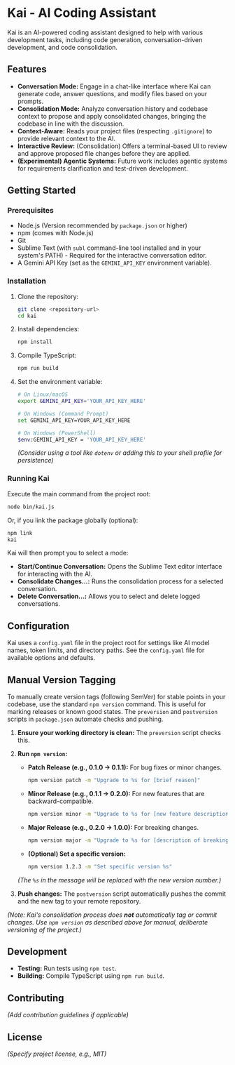 # Kai - AI Coding Assistant

Kai is an AI-powered coding assistant designed to help with various development tasks, including code generation, conversation-driven development, and code consolidation.

## Features

*   **Conversation Mode:** Engage in a chat-like interface where Kai can generate code, answer questions, and modify files based on your prompts.
*   **Consolidation Mode:** Analyze conversation history and codebase context to propose and apply consolidated changes, bringing the codebase in line with the discussion.
*   **Context-Aware:** Reads your project files (respecting `.gitignore`) to provide relevant context to the AI.
*   **Interactive Review:** (Consolidation) Offers a terminal-based UI to review and approve proposed file changes before they are applied.
*   **(Experimental) Agentic Systems:** Future work includes agentic systems for requirements clarification and test-driven development.

## Getting Started

### Prerequisites

*   Node.js (Version recommended by `package.json` or higher)
*   npm (comes with Node.js)
*   Git
*   Sublime Text (with `subl` command-line tool installed and in your system's PATH) - Required for the interactive conversation editor.
*   A Gemini API Key (set as the `GEMINI_API_KEY` environment variable).

### Installation

1.  Clone the repository:
    ```bash
    git clone <repository-url>
    cd kai
    ```
2.  Install dependencies:
    ```bash
    npm install
    ```
3.  Compile TypeScript:
    ```bash
    npm run build
    ```
4.  Set the environment variable:
    ```bash
    # On Linux/macOS
    export GEMINI_API_KEY='YOUR_API_KEY_HERE'

    # On Windows (Command Prompt)
    set GEMINI_API_KEY=YOUR_API_KEY_HERE

    # On Windows (PowerShell)
    $env:GEMINI_API_KEY = 'YOUR_API_KEY_HERE'
    ```
    *(Consider using a tool like `dotenv` or adding this to your shell profile for persistence)*

### Running Kai

Execute the main command from the project root:

```bash
node bin/kai.js
```

Or, if you link the package globally (optional):

```bash
npm link
kai
```

Kai will then prompt you to select a mode:

*   **Start/Continue Conversation:** Opens the Sublime Text editor interface for interacting with the AI.
*   **Consolidate Changes...:** Runs the consolidation process for a selected conversation.
*   **Delete Conversation...:** Allows you to select and delete logged conversations.

## Configuration

Kai uses a `config.yaml` file in the project root for settings like AI model names, token limits, and directory paths. See the `config.yaml` file for available options and defaults.

## Manual Version Tagging

To manually create version tags (following SemVer) for stable points in your codebase, use the standard `npm version` command. This is useful for marking releases or known good states. The `preversion` and `postversion` scripts in `package.json` automate checks and pushing.

1.  **Ensure your working directory is clean:** The `preversion` script checks this.
2.  **Run `npm version`:**
    *   **Patch Release (e.g., 0.1.0 -> 0.1.1):** For bug fixes or minor changes.
        ```bash
        npm version patch -m "Upgrade to %s for [brief reason]"
        ```
    *   **Minor Release (e.g., 0.1.1 -> 0.2.0):** For new features that are backward-compatible.
        ```bash
        npm version minor -m "Upgrade to %s for [new feature description]"
        ```
    *   **Major Release (e.g., 0.2.0 -> 1.0.0):** For breaking changes.
        ```bash
        npm version major -m "Upgrade to %s for [description of breaking change]"
        ```
    *   **(Optional) Set a specific version:**
        ```bash
        npm version 1.2.3 -m "Set specific version %s"
        ```
    *(The `%s` in the message will be replaced with the new version number.)*

3.  **Push changes:** The `postversion` script automatically pushes the commit and the new tag to your remote repository.

*(Note: Kai's consolidation process does **not** automatically tag or commit changes. Use `npm version` as described above for manual, deliberate versioning of the project.)*

## Development

*   **Testing:** Run tests using `npm test`.
*   **Building:** Compile TypeScript using `npm run build`.

## Contributing

*(Add contribution guidelines if applicable)*

## License

*(Specify project license, e.g., MIT)*